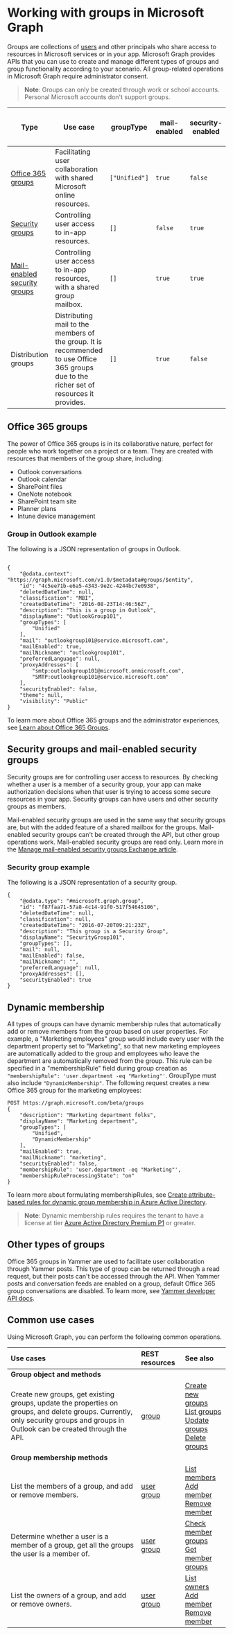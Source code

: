 # Working with groups in Microsoft Graph

Groups are collections of [users](user.md) and other principals who share access to resources in Microsoft services or in your app. Microsoft Graph provides APIs that you can use to create and manage different types of groups and group functionality according to your scenario. All group-related operations in Microsoft Graph require administrator consent.

> **Note**: Groups can only be created through work or school accounts. Personal Microsoft accounts don't support groups.

| Type              | Use case | groupType | mail-enabled | security-enabled | Can be created via API? |
|-------------------|----------|-----------|--------------|------------------|--------------------------------|
| [Office 365 groups](#office-365-groups) | Facilitating user collaboration with shared Microsoft online resources. | `["Unified"]` | `true` | `false` | Yes |
| [Security groups](#security-groups-and-mail-enabled-security-groups) | Controlling user access to in-app resources. | `[]` | `false` | `true` | Yes |
| [Mail-enabled security groups](#security-groups-and-mail-enabled-security-groups) | Controlling user access to in-app resources, with a shared group mailbox. | `[]` | `true` | `true` | No |
| Distribution groups | Distributing mail to the members of the group. It is recommended to use Office 365 groups due to the richer set of resources it provides. | `[]` | `true` | `false` | No |

## Office 365 groups
The power of Office 365 groups is in its collaborative nature, perfect for people who work together on a project or a team. They are created with resources that members of the group share, including:

- Outlook conversations
- Outlook calendar
- SharePoint files
- OneNote notebook
- SharePoint team site
- Planner plans
- Intune device management

### Group in Outlook example

The following is a JSON representation of groups in Outlook. 

```http

{
    "@odata.context": "https://graph.microsoft.com/v1.0/$metadata#groups/$entity",
    "id": "4c5ee71b-e6a5-4343-9e2c-4244bc7e0938",
    "deletedDateTime": null,
    "classification": "MBI",
    "createdDateTime": "2016-08-23T14:46:56Z",
    "description": "This is a group in Outlook",
    "displayName": "OutlookGroup101",
    "groupTypes": [
        "Unified"
    ],
    "mail": "outlookgroup101@service.microsoft.com",
    "mailEnabled": true,
    "mailNickname": "outlookgroup101",
    "preferredLanguage": null,
    "proxyAddresses": [
        "smtp:outlookgroup101@microsoft.onmicrosoft.com",
        "SMTP:outlookgroup101@service.microsoft.com"
    ],
    "securityEnabled": false,
    "theme": null,
    "visibility": "Public"
}
```
To learn more about Office 365 groups and the administrator experiences, see [Learn about Office 365 Groups](https://support.office.com/en-us/article/Learn-about-Office-365-groups-b565caa1-5c40-40ef-9915-60fdb2d97fa2).

## Security groups and mail-enabled security groups

Security groups are for controlling user access to resources. By checking whether a user is a member of a security group, your app can make authorization decisions when that user is trying to access some secure resources in your app. Security groups can have users and other security groups as members.

Mail-enabled security groups are used in the same way that security groups are, but with the added feature of a shared mailbox for the groups. Mail-enabled security groups can't be created through the API, but other group operations work. Mail-enabled security groups are read only. Learn more in the [Manage mail-enabled security groups Exchange article](https://technet.microsoft.com/en-us/library/bb123521%28v=exchg.160%29.aspx).

### Security group example

The following is a JSON representation of a security group. 

```http
{
    "@odata.type": "#microsoft.graph.group",
    "id": "f87faa71-57a8-4c14-91f0-517f54645106",
    "deletedDateTime": null,
    "classification": null,
    "createdDateTime": "2016-07-20T09:21:23Z",
    "description": "This group is a Security Group",
    "displayName": "SecurityGroup101",
    "groupTypes": [],
    "mail": null,
    "mailEnabled": false,
    "mailNickname": "",
    "preferredLanguage": null,
    "proxyAddresses": [],
    "securityEnabled": true
}
```
## Dynamic membership 

All types of groups can have dynamic membership rules that automatically add or remove members from the group based on user properties. For example, a "Marketing employees" group would include every user with the department property set to "Marketing", so that new marketing employees are automatically added to the group and employees who leave the department are automatically removed from the group. This rule can be specified in a "membershipRule" field during group creation as `"membershipRule": 'user.department -eq "Marketing"'`. GroupType must also include `"DynamicMembership"`. The following request creates a new Office 365 group for the marketing employees: 

```http
POST https://graph.microsoft.com/beta/groups
{
    "description": "Marketing department folks",
    "displayName": "Marketing department",
    "groupTypes": [
        "Unified",
        "DynamicMembership"
    ],
    "mailEnabled": true,
    "mailNickname": "marketing",
    "securityEnabled": false,
    "membershipRule": 'user.department -eq "Marketing"',
    "membershipRuleProcessingState": "on"
}
```

To learn more about formulating membershipRules, see [Create attribute-based rules for dynamic group membership in Azure Active Directory](https://docs.microsoft.com/en-us/azure/active-directory/active-directory-groups-dynamic-membership-azure-portal).

> **Note**: Dynamic membership rules requires the tenant to have a license at tier [Azure Active Directory Premium P1](https://azure.microsoft.com/en-us/pricing/details/active-directory/) or greater.

## Other types of groups

Office 365 groups in Yammer are used to facilitate user collaboration through Yammer posts. This type of group can be returned through a read request, but their posts can't be accessed through the API. When Yammer posts and conversation feeds are enabled on a group, default Office 365 group conversations are disabled. To learn more, see [Yammer developer API docs](https://developer.yammer.com/docs). 

## Common use cases

Using Microsoft Graph, you can perform the following common operations.

| **Use cases**  | **REST resources** | **See also** |
|:---------------|:--------|:----------|
| **Group object and methods** | | |
| Create new groups, get existing groups, update the properties on groups, and delete groups. Currently, only security groups and groups in Outlook can be created through the API. | [group](group.md) | [Create new groups](../api/group_post_groups.md) <br/> [List groups](../api/group_list.md) <br/> [Update groups](../api/group_update.md) <br/> [Delete groups](../api/group_delete.md) |
| **Group membership methods** | | |
| List the members of a group, and add or remove members. | [user](user.md) <br/> [group](group.md)| [List members](../api/group_list_members.md) <br/> [Add member](../api/group_post_members.md) <br/> [Remove member](../api/group_delete_members.md)|
| Determine whether a user is a member of a group, get all the groups the user is a member of. | [user](user.md) <br/> [group](group.md)| [Check member groups](../api/group_checkmembergroups.md) <br/> [Get member groups](../api/group_getmembergroups.md)|
| List the owners of a group, and add or remove owners. | [user](user.md) <br/> [group](group.md)| [List owners](../api/group_list_members.md) <br/> [Add member](../api/group_post_members.md) <br/> [Remove member](../api/group_delete_members.md)|

